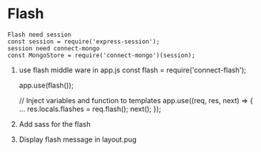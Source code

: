 # Flash
    Flash need session
    const session = require('express-session');
    session need connect-mongo
    const MongoStore = require('connect-mongo')(session);

1. use flash middle ware in app.js
    const flash = require('connect-flash');

    app.use(flash());

    // Inject variables and function to templates
    app.use((req, res, next) => {
        ...
        res.locals.flashes = req.flash();
        next();
    });

3. Add sass for the flash 

3. Display flash message in layout.pug
    
